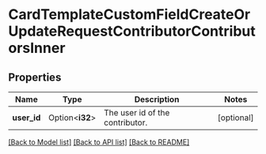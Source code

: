 # CardTemplateCustomFieldCreateOrUpdateRequestContributorContributorsInner

## Properties

Name | Type | Description | Notes
------------ | ------------- | ------------- | -------------
**user_id** | Option<**i32**> | The user id of the contributor. | [optional]

[[Back to Model list]](../README.md#documentation-for-models) [[Back to API list]](../README.md#documentation-for-api-endpoints) [[Back to README]](../README.md)


